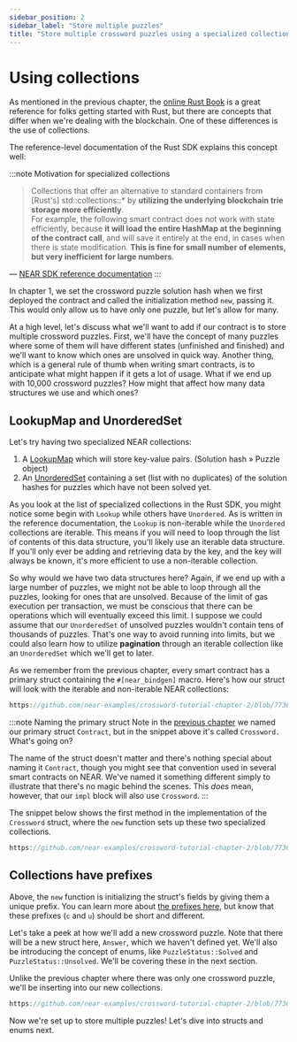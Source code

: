 ```yaml
---
sidebar_position: 2
sidebar_label: "Store multiple puzzles"
title: "Store multiple crossword puzzles using a specialized collection in NEAR called a LookupMap"
---
```


# Using collections

As mentioned in the previous chapter, the [online Rust Book](https://doc.rust-lang.org/stable/book) is a great reference for folks getting started with Rust, but there are concepts that differ when we're dealing with the blockchain. One of these differences is the use of collections.

The reference-level documentation of the Rust SDK explains this concept well:

:::note  Motivation for specialized collections
>Collections that offer an alternative to standard containers from [Rust's] std::collections::* by **utilizing the underlying blockchain trie storage more efficiently**.<br/>
>For example, the following smart contract does not work with state efficiently, because **it will load the entire HashMap at the beginning of the contract call**, and will save it entirely at the end, in cases when there is state modification. **This is fine for small number of elements, but very inefficient for large numbers**.

— [NEAR SDK reference documentation](https://docs.rs/near-sdk/latest/near_sdk/collections/index.html)
:::

In chapter 1, we set the crossword puzzle solution hash when we first deployed the contract and called the initialization method `new`, passing it. This would only allow us to have only one puzzle, but let's allow for many.

At a high level, let's discuss what we'll want to add if our contract is to store multiple crossword puzzles. First, we'll have the concept of many puzzles where some of them will have different states (unfinished and finished) and we'll want to know which ones are unsolved in quick way. Another thing, which is a general rule of thumb when writing smart contracts, is to anticipate what might happen if it gets a lot of usage. What if we end up with 10,000 crossword puzzles? How might that affect how many data structures we use and which ones?

## LookupMap and UnorderedSet

Let's try having two specialized NEAR collections:

1. A [LookupMap](https://docs.rs/near-sdk/latest/near_sdk/collections/struct.LookupMap.html) which will store key-value pairs. (Solution hash » Puzzle object)
2. An [UnorderedSet](https://docs.rs/near-sdk/latest/near_sdk/collections/struct.UnorderedSet.html) containing a set (list with no duplicates) of the solution hashes for puzzles which have not been solved yet.

As you look at the list of specialized collections in the Rust SDK, you might notice some begin with `Lookup` while others have `Unordered`. As is written in the reference documentation, the `Lookup` is non-iterable while the `Unordered` collections are iterable. This means if you will need to loop through the list of contents of this data structure, you'll likely use an iterable data structure. If you'll only ever be adding and retrieving data by the key, and the key will always be known, it's more efficient to use a non-iterable collection.

So why would we have two data structures here? Again, if we end up with a large number of puzzles, we might not be able to loop through all the puzzles, looking for ones that are unsolved. Because of the limit of gas execution per transaction, we must be conscious that there can be operations which will eventually exceed this limit. I suppose we could assume  that our `UnorderedSet` of unsolved puzzles wouldn't contain tens of thousands of puzzles. That's one way to avoid running into limits, but we could also learn how to utilize **pagination** through an iterable collection like an `UnorderedSet` which we'll get to later.

As we remember from the previous chapter, every smart contract has a primary struct containing the `#[near_bindgen]` macro. Here's how our struct will look with the iterable and non-iterable NEAR collections:

```rust reference
https://github.com/near-examples/crossword-tutorial-chapter-2/blob/7736b2d1b368722bca52cf9411bd66d57e15da79/contract/src/lib.rs#L75-L80
```

:::note Naming the primary struct
Note in the [previous chapter](/zero-to-hero/basics/set-up-skeleton#start-writing-rust) we named our primary struct `Contract`, but in the snippet above it's called `Crossword.` What's going on?

The name of the struct doesn't matter and there's nothing special about naming it `Contract`, though you might see that convention used in several smart contracts on NEAR. We've named it something different simply to illustrate that there's no magic behind the scenes. This *does* mean, however, that our `impl` block will also use `Crossword`.
:::

The snippet below shows the first method in the implementation of the `Crossword` struct, where the `new` function sets up these two specialized collections.

```rust reference
https://github.com/near-examples/crossword-tutorial-chapter-2/blob/7736b2d1b368722bca52cf9411bd66d57e15da79/contract/src/lib.rs#L82-L90
```

## Collections have prefixes

Above, the `new` function is initializing the struct's fields by giving them a unique prefix. You can learn more about [the prefixes here](/contract-structure/nesting#traditional-approach-for-unique-prefixes), but know that these prefixes (`c` and `u`) should be short and different.

Let's take a peek at how we'll add a new crossword puzzle. Note that there will be a new struct here, `Answer`, which we haven't defined yet. We'll also be introducing the concept of enums, like `PuzzleStatus::Solved` and `PuzzleStatus::Unsolved`. We'll be covering these in the next section.

Unlike the previous chapter where there was only one crossword puzzle, we'll be inserting into our new collections.

```rust reference
https://github.com/near-examples/crossword-tutorial-chapter-2/blob/7736b2d1b368722bca52cf9411bd66d57e15da79/contract/src/lib.rs#L146-L161
```

Now we're set up to store multiple puzzles! Let's dive into structs and enums next.